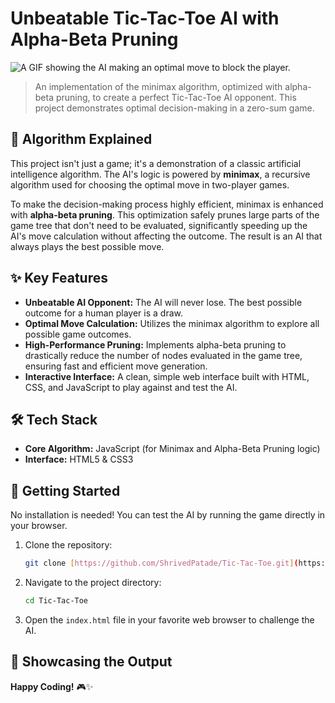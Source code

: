# Unbeatable Tic-Tac-Toe AI with Alpha-Beta Pruning

![A GIF showing the AI making an optimal move to block the player.](link-to-your-demo.gif)

> An implementation of the minimax algorithm, optimized with alpha-beta pruning, to create a perfect Tic-Tac-Toe AI opponent. This project demonstrates optimal decision-making in a zero-sum game.

## 🧠 Algorithm Explained

This project isn't just a game; it's a demonstration of a classic artificial intelligence algorithm. The AI's logic is powered by **minimax**, a recursive algorithm used for choosing the optimal move in two-player games.

To make the decision-making process highly efficient, minimax is enhanced with **alpha-beta pruning**. This optimization safely prunes large parts of the game tree that don't need to be evaluated, significantly speeding up the AI's move calculation without affecting the outcome. The result is an AI that always plays the best possible move.

## ✨ Key Features

* **Unbeatable AI Opponent:** The AI will never lose. The best possible outcome for a human player is a draw.
* **Optimal Move Calculation:** Utilizes the minimax algorithm to explore all possible game outcomes.
* **High-Performance Pruning:** Implements alpha-beta pruning to drastically reduce the number of nodes evaluated in the game tree, ensuring fast and efficient move generation.
* **Interactive Interface:** A clean, simple web interface built with HTML, CSS, and JavaScript to play against and test the AI.

## 🛠️ Tech Stack

* **Core Algorithm:** JavaScript (for Minimax and Alpha-Beta Pruning logic)
* **Interface:** HTML5 & CSS3

## 🚀 Getting Started

No installation is needed! You can test the AI by running the game directly in your browser.

1.  Clone the repository:
    ```bash
    git clone [https://github.com/ShrivedPatade/Tic-Tac-Toe.git](https://github.com/ShrivedPatade/Tic-Tac-Toe.git)
    ```
2.  Navigate to the project directory:
    ```bash
    cd Tic-Tac-Toe
    ```
3.  Open the `index.html` file in your favorite web browser to challenge the AI.

## 👀 Showcasing the Output

**Happy Coding!** 🎮✨

